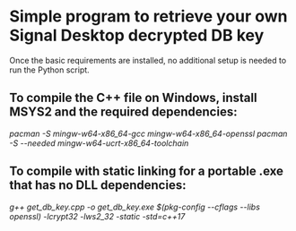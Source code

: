 # Simple program to retrieve your own Signal Desktop decrypted DB key

Once the basic requirements are installed, no additional setup is needed to run the Python script.

## To compile the C++ file on Windows, install MSYS2 and the required dependencies:

*pacman -S mingw-w64-x86_64-gcc mingw-w64-x86_64-openssl*
*pacman -S --needed mingw-w64-ucrt-x86_64-toolchain*

## To compile with static linking for a portable .exe that has no DLL dependencies:

*g++ get_db_key.cpp -o get_db_key.exe   $(pkg-config --cflags --libs openssl)   -lcrypt32 -lws2_32 -static -std=c++17*
